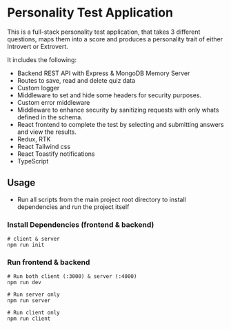 # Personality Test Application

This is a full-stack personality test application, that takes 3 different questions, maps them into a score and produces a personality trait of either Introvert or Extrovert.

It includes the following:

- Backend REST API with Express & MongoDB Memory Server
- Routes to save, read and delete quiz data
- Custom logger
- Middleware to set and hide some headers for security purposes.
- Custom error middleware
- Middleware to enhance security by sanitizing requests with only whats defined in the schema.
- React frontend to complete the test by selecting and submitting answers and view the results.
- Redux, RTK
- React Tailwind css
- React Toastify notifications
- TypeScript

## Usage

- Run all scripts from the main project root directory to install dependencies and run the project itself

### Install Dependencies (frontend & backend)

```
# client & server
npm run init
```

### Run frontend & backend

```
# Run both client (:3000) & server (:4000)
npm run dev

# Run server only
npm run server

# Run client only
npm run client
```
